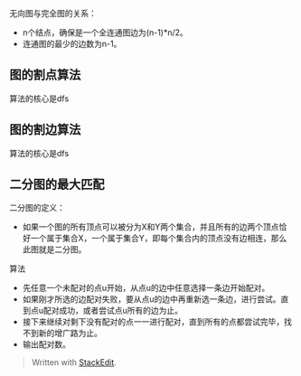 无向图与完全图的关系：
- n个结点，确保是一个全连通图边为(n-1)\*n/2。
- 连通图的最少的边数为n-1。
## 图的割点算法
算法的核心是dfs

## 图的割边算法
算法的核心是dfs

## 二分图的最大匹配
二分图的定义：
- 如果一个图的所有顶点可以被分为X和Y两个集合，并且所有的边两个顶点恰好一个属于集合X，一个属于集合Y，即每个集合内的顶点没有边相连，那么此图就是二分图。

算法
- 先任意一个未配对的点u开始，从点u的边中任意选择一条边开始配对。
- 如果刚才所选的边配对失败，要从点u的边中再重新选一条边，进行尝试。直到点u配对成功，或者尝试点u所有的边为止。
- 接下来继续对剩下没有配对的点一一进行配对，直到所有的点都尝试完毕，找不到新的增广路为止。
- 输出配对数。

> Written with [StackEdit](https://stackedit.io/).
<!--stackedit_data:
eyJoaXN0b3J5IjpbNDcwMjI5OTY2XX0=
-->
